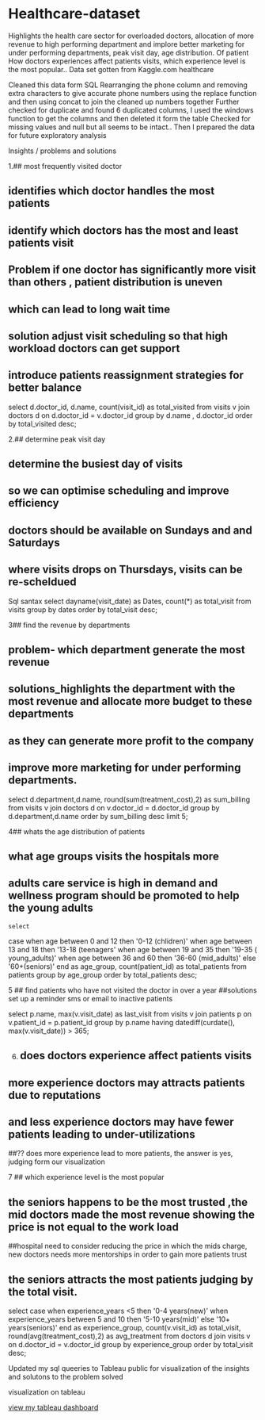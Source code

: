 # Healthcare-dataset
 Highlights  the health care sector for overloaded doctors, allocation of more revenue to high performing department and implore better marketing for under performing departments, peak visit day, age distribution. Of patient How doctors experiences affect patients visits, which experience level is the most popular..
Data set gotten from Kaggle.com 
healthcare 

Cleaned this data form SQL
Rearranging the phone column and removing extra characters to give accurate phone numbers  using the replace function and then using concat to join the cleaned up numbers together
Further checked for duplicate and found 6 duplicated columns, I used the windows function to get the columns and then deleted it form the table 
Checked for missing values and null but all seems to be intact..
Then I prepared the data for future exploratory analysis 


Insights / problems and solutions 

1.## most frequently visited doctor
## identifies which doctor handles the most patients
## identify which doctors has the most and least patients visit
  ## Problem if one doctor has significantly more visit than others , patient distribution is uneven
  ## which can lead to long wait time
   ## solution adjust visit scheduling so that high workload doctors can  get support
   ## introduce patients reassignment strategies for better balance

select 
d.doctor_id, d.name, count(visit_id) as total_visited
from visits v
join doctors d
on d.doctor_id = v.doctor_id
group by d.name , d.doctor_id
order by total_visited desc;

2.## determine peak visit day
 ## determine the busiest day of visits
 ## so we can optimise scheduling and improve  efficiency
 ## doctors should be available on Sundays and and Saturdays
 ## where visits drops on Thursdays, visits can be re-scheldued 
 
 Sql santax
 select 
 dayname(visit_date) as  Dates, count(*) as total_visit
  from visits
  group by dates
  order by total_visit desc;

3## find the revenue by departments
 ## problem- which department generate the most revenue
 ## solutions_highlights the department with the most revenue and allocate more budget to these  departments
 ## as they can generate more profit to the company
 ## improve more marketing for under performing departments.

 select
 d.department,d.name, round(sum(treatment_cost),2) as sum_billing
  from visits v
  join doctors d
  on v.doctor_id = d.doctor_id
  group by d.department,d.name
  order by  sum_billing desc
  limit 5;

4## whats the age distribution of patients
  ## what age groups visits the hospitals more
 ## adults care  service is high in demand  and wellness program should be promoted to help the young adults

    select  
   case 
   when  age between 0 and 12 then '0-12 (chlidren)'
   when age between 13 and 18 then '13-18 (teenagers' 
   when age between 19 and  35 then '19-35 ( young_adults)'
   when age between 36 and 60 then '36-60 (mid_adults)'
   else '60+(seniors)'
   end as age_group,
   count(patient_id) as total_patients
   from patients
   group by age_group
   order by  total_patients desc;

5 ## find patients who have not visited the doctor in over a year
  ##solutions set up  a reminder sms or email to inactive patients

   select  p.name, max(v.visit_date) as last_visit
   from visits v
   join patients p
   on v.patient_id = p.patient_id
   group by  p.name
   having datediff(curdate(), max(v.visit_date)) > 365;

6.   ## does doctors experience affect patients visits
   
   ## more experience doctors may attracts patients due to reputations
   ## and less experience doctors may have fewer patients  leading to under-utilizations
   ##?? does more experience lead to more patients, the answer is yes, judging form our visualization

7 ## which experience level is the most popular
 ## the seniors happens to be the most trusted ,the mid doctors made the most revenue showing the price is not equal to the work load
 ##hospital need to consider reducing the price in which the mids charge, new doctors needs more mentorships in order to gain more patients trust
 ## the seniors attracts the most patients judging by the total visit.

 select 
 case 
 when experience_years <5 then '0-4 years(new)'
 when experience_years between 5 and 10 then '5-10 years(mid)'
 else '10+ years(seniors)'
 end  as experience_group, 
 count(v.visit_id) as total_visit,
 round(avg(treatment_cost),2) as avg_treatment
  from doctors d
 join visits v
 on d.doctor_id = v.doctor_id
 group by experience_group
 order by total_visit desc;

 Updated my sql queeries to Tableau public for visualization of the insights and solutons to the problem solved

 visualization on tableau

 [view my tableau dashboard](https://public.tableau.com/app/profile/emmanuel.ugiagbe/viz/Doctorsperformanceproject/Dashboard1)
